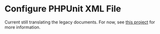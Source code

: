 # Configure PHPUnit XML File

Current still translating the legacy documents. For now, see [this project](https://github.com/xiGUAwanOU/phpunit-exercise) for more information.
